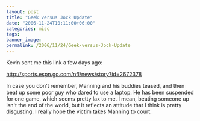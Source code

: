 ```yaml
---
layout: post
title: "Geek versus Jock Update"
date: "2006-11-24T10:11:00+06:00"
categories: misc 
tags: 
banner_image: 
permalink: /2006/11/24/Geek-versus-Jock-Update
---
```


Kevin sent me this link a few days ago:

<a href="http://sports.espn.go.com/nfl/news/story?id=2672378">http://sports.espn.go.com/nfl/news/story?id=2672378</a>

In case you don't remember, Manning and his buddies teased, and then beat up some poor guy who dared to use a laptop. He has been suspended for one game, which seems pretty lax to me. I mean, beating someone up isn't the end of the world, but it reflects an attitude that I think is pretty disgusting. I really hope the victim takes Manning to court.